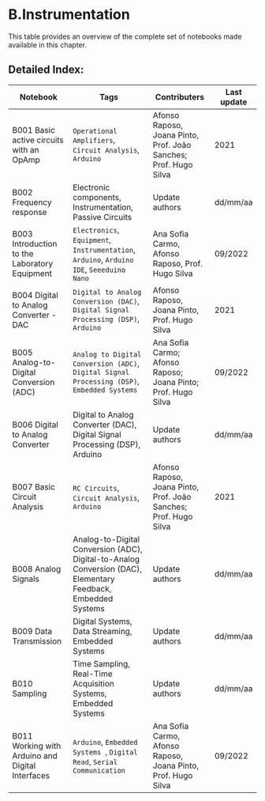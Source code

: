 # B.Instrumentation 
 This table provides an overview of the complete set of notebooks made available in this chapter. 

 ## Detailed Index:  
Notebook  | Tags | Contributers | Last update 
---  | --- | --- | --- 
B001 Basic active circuits with an OpAmp | ```Operational Amplifiers```, ```Circuit Analysis```, ```Arduino```| Afonso Raposo, Joana Pinto, Prof. João Sanches; Prof. Hugo Silva| 2021|
B002 Frequency response | Electronic components, Instrumentation, Passive Circuits| Update authors| dd/mm/aa|
B003 Introduction to the Laboratory Equipment | `Electronics`, `Equipment`, `Instrumentation`, `Arduino`, `Arduino IDE`, `Seeeduino Nano`| Ana Sofia Carmo, Afonso Raposo, Prof. Hugo Silva| 09/2022|
B004 Digital to Analog Converter - DAC | ```Digital to Analog Conversion (DAC)```, ```Digital Signal Processing (DSP)```, ```Arduino```| Afonso Raposo, Joana Pinto, Prof. Hugo Silva| 2021|
B005 Analog-to-Digital Conversion (ADC) | `Analog to Digital Conversion (ADC)`, `Digital Signal Processing (DSP)`, `Embedded Systems`| Ana Sofia Carmo; Afonso Raposo; Joana Pinto; Prof. Hugo Silva| 09/2022|
B006 Digital to Analog Converter | Digital to Analog Converter (DAC), Digital Signal Processing (DSP), Arduino| Update authors| dd/mm/aa|
B007 Basic Circuit Analysis | ```RC Circuits```, ```Circuit Analysis```, ```Arduino```| Afonso Raposo, Joana Pinto, Prof. João Sanches; Prof. Hugo Silva| 2021|
B008 Analog Signals | Analog-to-Digital Conversion (ADC), Digital-to-Analog Conversion (DAC), Elementary Feedback, Embedded Systems| Update authors| dd/mm/aa|
B009 Data Transmission | Digital Systems, Data Streaming, Embedded Systems| Update authors| dd/mm/aa|
B010 Sampling | Time Sampling, Real-Time Acquisition Systems, Embedded Systems| Update authors| dd/mm/aa|
B011 Working with Arduino and Digital Interfaces | `Arduino`, `Embedded Systems `, `Digital Read`, `Serial Communication`| Ana Sofia Carmo, Afonso Raposo, Joana Pinto, Prof. Hugo Silva| 09/2022|
